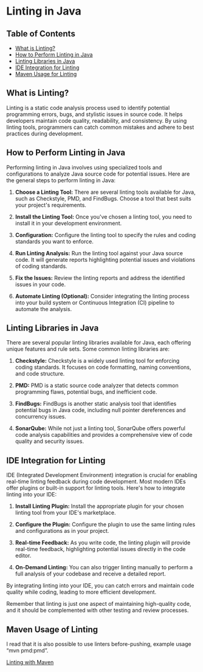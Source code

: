 # Linting in Java

## Table of Contents

- [What is Linting?](#what-is-linting)
- [How to Perform Linting in Java](#how-to-perform-linting-in-java)
- [Linting Libraries in Java](#linting-libraries-in-java)
- [IDE Integration for Linting](#ide-integration-for-linting)
- [Maven Usage for Linting](#maven-usage-for-linting)

## What is Linting?

Linting is a static code analysis process used to identify potential programming errors, bugs, and stylistic issues in
source code. It helps developers maintain code quality, readability, and consistency. By using linting tools,
programmers can catch common mistakes and adhere to best practices during development.

## How to Perform Linting in Java

Performing linting in Java involves using specialized tools and configurations to analyze Java source code for potential
issues. Here are the general steps to perform linting in Java:

1. **Choose a Linting Tool:** There are several linting tools available for Java, such as Checkstyle, PMD, and FindBugs.
   Choose a tool that best suits your project's requirements.

2. **Install the Linting Tool:** Once you've chosen a linting tool, you need to install it in your development
   environment.

3. **Configuration:** Configure the linting tool to specify the rules and coding standards you want to enforce.

4. **Run Linting Analysis:** Run the linting tool against your Java source code. It will generate reports highlighting
   potential issues and violations of coding standards.

5. **Fix the Issues:** Review the linting reports and address the identified issues in your code.

6. **Automate Linting (Optional):** Consider integrating the linting process into your build system or Continuous
   Integration (CI) pipeline to automate the analysis.

## Linting Libraries in Java

There are several popular linting libraries available for Java, each offering unique features and rule sets. Some common
linting libraries are:

1. **Checkstyle:** Checkstyle is a widely used linting tool for enforcing coding standards. It focuses on code
   formatting, naming conventions, and code structure.

2. **PMD:** PMD is a static source code analyzer that detects common programming flaws, potential bugs, and inefficient
   code.

3. **FindBugs:** FindBugs is another static analysis tool that identifies potential bugs in Java code, including null
   pointer dereferences and concurrency issues.

4. **SonarQube:** While not just a linting tool, SonarQube offers powerful code analysis capabilities and provides a
   comprehensive view of code quality and security issues.

## IDE Integration for Linting

IDE (Integrated Development Environment) integration is crucial for enabling real-time linting feedback during code
development. Most modern IDEs offer plugins or built-in support for linting tools. Here's how to integrate linting into
your IDE:

1. **Install Linting Plugin:** Install the appropriate plugin for your chosen linting tool from your IDE's marketplace.

2. **Configure the Plugin:** Configure the plugin to use the same linting rules and configurations as in your project.

3. **Real-time Feedback:** As you write code, the linting plugin will provide real-time feedback, highlighting potential
   issues directly in the code editor.

4. **On-Demand Linting:** You can also trigger linting manually to perform a full analysis of your codebase and receive
   a detailed report.

By integrating linting into your IDE, you can catch errors and maintain code quality while coding, leading to more
efficient development.

Remember that linting is just one aspect of maintaining high-quality code, and it should be complemented with other
testing and review processes.

## Maven Usage of Linting

I read that it is also possible to use linters before-pushing, example usage “mvn pmd:pmd”.

[Linting with Maven](https://medium.com/@serap_karhan/java-linting-ve-kod-analizi-b%C3%B6l%C3%BCm-1-linter-nedir-16f806e56edc)